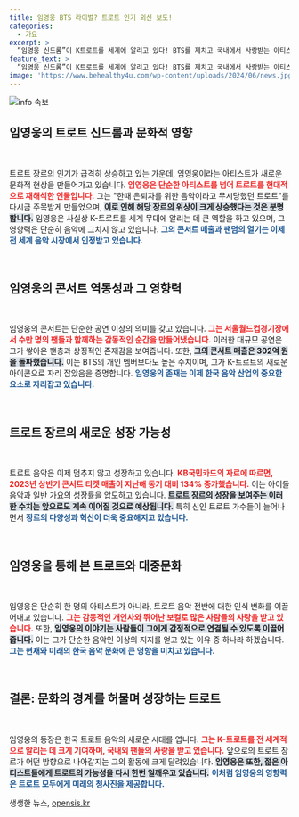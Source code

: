 ```yaml
---
title: 임영웅 BTS 라이벌? 트로트 인기 외신 보도!
categories:
  - 가요
excerpt: >
  “임영웅 신드롬”이 K트로트를 세계에 알리고 있다! BTS를 제치고 국내에서 사랑받는 아티스트로 우뚝 서며 콘서트 매출 302억 돌파. 팬들의 열광 속, 임영웅이 트로트에 불어넣은 새로운 활력을 확인해보세요!
feature_text: >
  “임영웅 신드롬”이 K트로트를 세계에 알리고 있다! BTS를 제치고 국내에서 사랑받는 아티스트로 우뚝 서며 콘서트 매출 302억 돌파. 팬들의 열광 속, 임영웅이 트로트에 불어넣은 새로운 활력을 확인해보세요!
image: 'https://www.behealthy4u.com/wp-content/uploads/2024/06/news.jpg'
---
```


<p><img src="https://www.behealthy4u.com/wp-content/uploads/2024/06/news.jpg" alt="info 속보" /></p>

<h2 data-ke-size="size26">임영웅의 트로트 신드롬과 문화적 영향</h2>

<p data-ke-size="size16">&nbsp;</p>

<p>트로트 장르의 인기가 급격히 상승하고 있는 가운데, 임영웅이라는 아티스트가 새로운 문화적 현상을 만들어가고 있습니다. <b><span style="color: #ee2323;">임영웅은 단순한 아티스트를 넘어 트로트를 현대적으로 재해석한 인물입니다.</span></b> 그는 "한때 은퇴자를 위한 음악이라고 무시당했던 트로트"를 다시금 주목받게 만들었으며, <b><span style="background-color: #21538527;">이로 인해 해당 장르의 위상이 크게 상승했다는 것은 분명합니다.</span></b> 임영웅은 사실상 K-트로트를 세계 무대에 알리는 데 큰 역할을 하고 있으며, 그 영향력은 단순히 음악에 그치지 않고 있습니다. <b><span style="color: #1a5490;">그의 콘서트 매출과 팬덤의 열기는 이제 전 세계 음악 시장에서 인정받고 있습니다.</span></b></p>

<p data-ke-size="size16">&nbsp;</p>

<h2 data-ke-size="size26">임영웅의 콘서트 역동성과 그 영향력</h2>

<p data-ke-size="size16">&nbsp;</p>

<p>임영웅의 콘서트는 단순한 공연 이상의 의미를 갖고 있습니다. <b><span style="color: #ee2323;">그는 서울월드컵경기장에서 수만 명의 팬들과 함께하는 감동적인 순간을 만들어냈습니다.</span></b> 이러한 대규모 공연은 그가 쌓아온 팬층과 상징적인 존재감을 보여줍니다. 또한, <b><span style="background-color: #21538527;">그의 콘서트 매출은 302억 원을 돌파했습니다.</span></b> 이는 BTS의 개인 멤버보다도 높은 수치이며, 그가 K-트로트의 새로운 아이콘으로 자리 잡았음을 증명합니다. <b><span style="color: #1a5490;">임영웅의 존재는 이제 한국 음악 산업의 중요한 요소로 자리잡고 있습니다.</span></b></p>

<p data-ke-size="size16">&nbsp;</p>

<h2 data-ke-size="size26">트로트 장르의 새로운 성장 가능성</h2>

<p data-ke-size="size16">&nbsp;</p>

<p>트로트 음악은 이제 멈추지 않고 성장하고 있습니다. <b><span style="color: #ee2323;">KB국민카드의 자료에 따르면, 2023년 상반기 콘서트 티켓 매출이 지난해 동기 대비 134% 증가했습니다.</span></b> 이는 아이돌 음악과 일반 가요의 성장률을 압도하고 있습니다. <b><span style="background-color: #21538527;">트로트 장르의 성장을 보여주는 이러한 수치는 앞으로도 계속 이어질 것으로 예상됩니다.</span></b> 특히 신인 트로트 가수들이 늘어나면서 <b><span style="color: #1a5490;">장르의 다양성과 혁신이 더욱 중요해지고 있습니다.</span></b></p>

<p data-ke-size="size16">&nbsp;</p>

<h2 data-ke-size="size26">임영웅을 통해 본 트로트와 대중문화</h2>

<p data-ke-size="size16">&nbsp;</p>

<p>임영웅은 단순히 한 명의 아티스트가 아니라, 트로트 음악 전반에 대한 인식 변화를 이끌어내고 있습니다. <b><span style="color: #ee2323;">그는 감동적인 개인사와 뛰어난 보컬로 많은 사람들의 사랑을 받고 있습니다.</span></b> 또한, <b><span style="background-color: #21538527;">임영웅의 이야기는 사람들이 그에게 감정적으로 연결될 수 있도록 이끌어줍니다.</span></b> 이는 그가 단순한 음악인 이상의 지지를 얻고 있는 이유 중 하나라 하겠습니다. <b><span style="color: #1a5490;">그는 현재와 미래의 한국 음악 문화에 큰 영향을 미치고 있습니다.</span></b></p>

<p data-ke-size="size16">&nbsp;</p>

<h2 data-ke-size="size26">결론: 문화의 경계를 허물며 성장하는 트로트</h2>

<p data-ke-size="size16">&nbsp;</p>

<p>임영웅의 등장은 한국 트로트 음악의 새로운 시대를 엽니다. <b><span style="color: #ee2323;">그는 K-트로트를 전 세계적으로 알리는 데 크게 기여하며, 국내외 팬들의 사랑을 받고 있습니다.</span></b> 앞으로의 트로트 장르가 어떤 방향으로 나아갈지는 그의 활동에 크게 달려있습니다. <b><span style="background-color: #21538527;">임영웅은 또한, 젊은 아티스트들에게 트로트의 가능성을 다시 한번 일깨우고 있습니다.</span></b> <b><span style="color: #1a5490;">이처럼 임영웅의 영향력은 트로트 모두에게 미래의 청사진을 제공합니다.</span></b></p>
생생한 뉴스, <a href="https://opensis.kr" rel="dofollow">opensis.kr</a>



